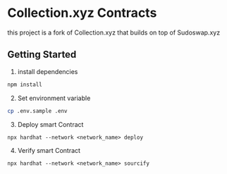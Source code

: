 # Collection.xyz Contracts

this project is a fork of Collection.xyz that builds on top of Sudoswap.xyz


## Getting Started
1. install dependencies 
```bash
npm install 
```
2. Set environment variable
```bash
cp .env.sample .env
```
3. Deploy smart Contract

```shell
npx hardhat --network <network_name> deploy
```
4. Verify smart Contract

```shell
npx hardhat --network <network_name> sourcify
```
